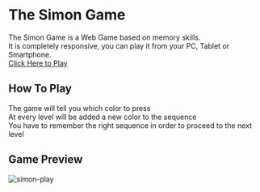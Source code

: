 # The Simon Game
The Simon Game is a Web Game based on memory skills. <br>
It is completely responsive, you can play it from your PC, Tablet or Smartphone. <br>
<a href="https://matteobaldassarre.github.io/the-simon-game/">Click Here to Play</a>

## How To Play
The game will tell you which color to press <br>
At every level will be added a new color to the sequence <br>
You have to remember the right sequence in order to proceed to the next level <br>

## Game Preview
![simon-play](img/video.gif)
